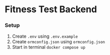 # Fitness Test Backend

### Setup

1. Create `.env` using `.env.example`
2. Create `ormconfig.json` using `ormconfig.json`
3. Start in terminal `docker compose up`
